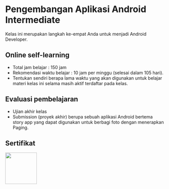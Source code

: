 # Pengembangan Aplikasi Android Intermediate



Kelas ini merupakan langkah ke-empat Anda untuk menjadi Android Developer.

## Online self-learning
- Total jam belajar : 150 jam
- Rekomendasi waktu belajar : 10 jam per minggu (selesai dalam 105 hari).
- Tentukan sendiri berapa lama waktu yang akan digunakan untuk belajar materi kelas ini selama masih aktif terdaftar pada kelas.

## Evaluasi pembelajaran
- Ujian akhir kelas
- Submission (proyek akhir) berupa sebuah aplikasi Android bertema story app yang dapat digunakan untuk berbagi foto dengan menerapkan Paging.

## Sertifikat 
<img src="https://github.com/veronikabedes13/Submission-Akhir-Aplikasi-Story-App-/assets/148755512/b04f3607-c98b-4f9b-8334-06fb0f115a69" style="width:100px;"/>
